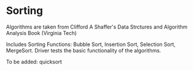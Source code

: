 # Sorting

Algorithms are taken from Clifford A Shaffer's Data Strctures and Algorithm Analysis Book (Virginia Tech)

Includes Sorting Functions: Bubble Sort, Insertion Sort, Selection Sort, MergeSort.
Driver tests the basic functionality of the algorithms.


To be added: quicksort
